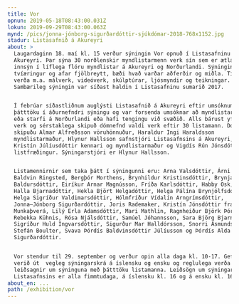 ```yaml
---
title: Vor
opnun: 2019-05-18T08:43:00.031Z
lokun: 2019-09-29T08:43:00.063Z
mynd: /pics/jonna-jónborg-sigurðardóttir-sjúkdómar-2018-768x1152.jpg
stadur: Listasafnið á Akureyri
about: >
  Laugardaginn 18. maí kl. 15 verður sýningin Vor opnuð í Listasafninu á
  Akureyri. Þar sýna 30 norðlenskir myndlistarmenn verk sín sem er ætlað að gefa
  innsýn í líflega flóru myndlistar á Akureyri og Norðurlandi. Sýningin er
  tvíæringur og afar fjölbreytt, bæði hvað varðar aðferðir og miðla. Til sýnis
  verða m.a. málverk, videóverk, skúlptúrar, ljósmyndir og teikningar.
  Sambærileg sýningin var síðast haldin í Listasafninu sumarið 2017.


  Í febrúar síðastliðnum auglýsti Listasafnið á Akureyri eftir umsóknum um
  þátttöku í áðurnefndri sýningu og var forsenda umsóknar að myndlistarmenn búi
  eða starfi á Norðurlandi eða hafi tengingu við svæðið. Alls bárust yfir 100
  verk og sérstaklega skipuð dómnefnd valdi verk eftir 30 listamann. Dómnefndina
  skipuðu Almar Alfreðsson vöruhönnuður, Haraldur Ingi Haraldsson
  myndlistarmaður, Hlynur Hallsson safnstjóri Listasafnsins á Akureyri, Rósa
  Kristín Júlíusdóttir kennari og myndlistarmaður og Vigdís Rún Jónsdóttir
  listfræðingur. Sýningarstjóri er Hlynur Hallsson.


  Listamennirnir sem taka þátt í sýningunni eru: Arna Valsdóttir, Árni Jónsson,
  Baldvin Ringsted, Bergþór Morthens, Brynhildur Kristinsdóttir, Brynja
  Baldursdóttir, Eiríkur Arnar Magnússon, Fríða Karlsdóttir, Habby Osk, Heiðdís
  Halla Bjarnadóttir, Hekla Björt Helgadóttir, Helga Pálína Brynjólfsdóttir,
  Helga Sigríður Valdimarsdóttir, Hólmfríður Vídalín Arngrímsdóttir,
  Jonna–Jónborg Sigurðardóttir, Joris Rademaker, Kristín Jónsdóttir frá
  Munkaþverá, Lilý Erla Adamsdóttir, Mari Mathlin, Ragnheiður Björk Þórsdóttir,
  Rebekka Kühnis, Rósa Njálsdóttir, Samúel Jóhannsson, Sara Björg Bjarnadóttir,
  Sigríður Huld Ingvarsdóttir, Sigurður Mar Halldórsson, Snorri Ásmundsson,
  Stefán Boulter, Svava Þórdís Baldvinsdóttir Júlíusson og Þórdís Alda
  Sigurðardóttir.


  Vor stendur til 29. september og verður opin alla daga kl. 10-17. Gefin hefur
  verið út  vegleg sýningarskrá á íslensku og ensku og reglulega verða
  leiðsagnir um sýninguna með þátttöku listamanna. Leiðsögn um sýningar
  Listasafnsins er alla fimmtudaga, á íslensku kl. 16 og á ensku kl. 16.30.
about_en: ...
path: /exhibition/vor
---
```


